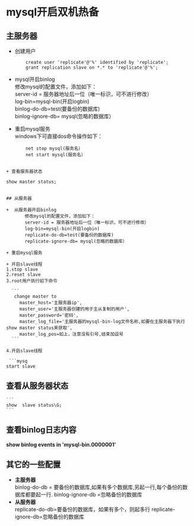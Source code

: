 # mysql开启双机热备  
## 主服务器  
+ 创建用户  
    ```  
        create user 'replicate'@'%' identified by 'replicate';
        grant replication slave on *.* to 'replicate'@'%';
    ```
+ mysql开启binlog    
     修改mysql的配置文件，添加如下：  
     server-id = 服务器地址后一位（唯一标识，可不进行修改）  
     log-bin=mysql-bin(开启logbin)   
     binlog-do-db=test(要备份的数据库)  
     binlog-ignore-db= mysql(忽略的数据库）  
+ 重启mysql服务  
  windows下可直接dos命令操作如下：
  
  ```
      net stop mysql(服务名）
      net start mysql(服务名）
```
  
+ 查看服务器状态  
  ```
    show master status;
  ```
  
## 从服务器  

+  从服务器开启binlog  
         修改mysql的配置文件，添加如下：  
         server-id = 服务器地址后一位（唯一标识，可不进行修改）  
         log-bin=mysql-bin(开启logbin)    
         replicate-do-db=test(要备份的数据库)    
         replicate-ignore-db= mysql(忽略的数据库）   
     
+ 重启mysql服务  

+ 开启slave线程
  1.stop slave  
  2.reset slave  
  3.root用户执行如下命令  
  
    ```
     change master to
       master_host='主服务器ip',
       master_user='主服务器创建的用于主从复制的用户',
       master_password='密码',
       master_log_file='主服务器的mysql-bin-log文件名称,如要在主服务器下执行show master status来获取',
       master_log_pos=如上，注意没有引号,结束加逗号
    ```
  
  4.开启slave线程
  
   ```mysq
  start slave
   ```
  
  

## 查看从服务器状态  

    ```
    show  slave status\G;
    ```
## 查看binlog日志内容  
**show binlog events in 'mysql-bin.0000001'**
##  其它的一些配置  
+ **主服务器**  
    binlog-do-db = 要备份的数据库,如果有多个数据库,另起一行,每个备份的数据库都要起一行.
    binlog-ignore-db =忽略备份的数据库
+ **从服务器**  
    replicate-do-db=要备份的数据库，如果有多个，则起多行
    replicate-ignore-db=忽略备份的数据库
    

